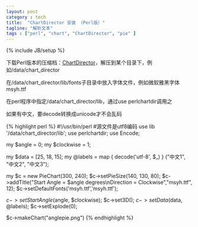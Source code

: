 ```yaml
---
layout: post
category : tech
title:  "ChartDirector 安装 （Perl版）"
tagline: "解析文本"
tags : ["perl", "chart", "ChartDirector", "pie" ] 
---
```

{% include JB/setup %}
 
下载Perl版本的压缩档：[ChartDirector](http://www.advsofteng.com/download.html)，解压到某个目录下，例如/data/chart_director

在/data/chart_director/lib/fonts子目录中放入字体文件，例如微软雅黑字体msyh.ttf

在perl程序中指定/data/chart_director/lib，通过use perlchartdir调用之

如果有中文，要decode转换成unicode才不会乱码

{% highlight perl %}
#!/usr/bin/perl
#源文件是utf8编码
use lib '/data/chart_director/lib';
use perlchartdir;
use Encode;
 
my $angle = 0;
my $clockwise = 1;
 
my $data = [25, 18, 15];
my @labels = map { decode('utf-8', $_) } ("中文1", "中文2", "中文3");
 
my $c = new PieChart(300, 240);
$c->setPieSize(140, 130, 80);
$c->addTitle("Start Angle = $angle degrees\nDirection = Clockwise","msyh.ttf", 12);
$c->setDefaultFonts('msyh.ttf','msyh.ttf');
 
$c->setStartAngle($angle, $clockwise);
$c->set3D();
$c->setData($data, \@labels);
$c->setExplode(0);
 
$c->makeChart("anglepie.png")
{% endhighlight %}

